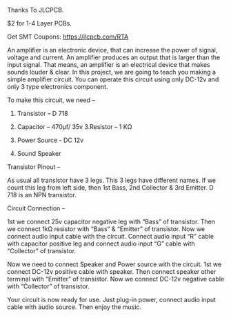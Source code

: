 Thanks To JLCPCB.

$2 for 1-4 Layer PCBs.

Get SMT Coupons: https://jlcpcb.com/RTA



An amplifier is an electronic device, that can increase the power of signal, voltage and current.
An amplifier produces an output that is larger than the input signal. That means, an amplifier is an electrical device that makes sounds louder & clear.
In this project, we are going to teach you making a simple amplifier circuit. 
You can operate this circuit using only DC-12v and only 3 type electronics component.



To make this circuit, we need – 


1. Transistor – D 718
2. Capacitor – 470µf/ 35v
3.Resistor – 1 KΩ

4. Power Source - DC 12v
5. Sound Speaker



Transistor Pinout – 

As usual all transistor have 3 legs. This 3 legs have different names. If we count this leg from left side, then 1st  Bass, 2nd Collector & 3rd Emitter.
D 718 is an NPN transistor.


Circuit Connection – 

1st we connect 25v capacitor negative leg with “Bass” of transistor. Then we connect 1kΩ resistor with “Bass” & “Emitter” of transistor.
Now we connect audio input cable with the circuit. Connect audio input “R” cable with capacitor positive leg and connect audio input “G” cable with “Collector” of transistor. 


Now we need to connect Speaker and Power source with the circuit. 1st we connect DC-12v positive cable with speaker. Then connect speaker other terminal with “Emitter” of transistor. Now we connect DC-12v negative cable with “Collector” of transistor.

Your circuit is now ready for use. Just plug-in power, connect audio input cable with audio source. Then enjoy the music.

